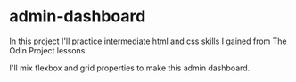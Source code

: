 # admin-dashboard

In this project I'll practice intermediate html and css skills I gained from The Odin Project lessons.

I'll mix flexbox and grid properties to make this admin dashboard.